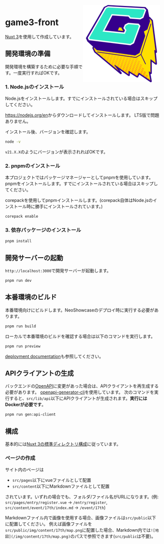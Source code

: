 <img src="/public/favicon.svg" align="right" width="250" alt="game3 logo"/>

# game3-front

[Nuxt 3](https://nuxt.com/docs/getting-started/introduction)を使用して作成しています。

## 開発環境の準備

開発環境を構築するために必要な手順です。一度実行すればOKです。

### 1. Node.jsのインストール

Node.jsをインストールします。すでにインストールされている場合はスキップしてください。

<https://nodejs.org/en>からダウンロードしてインストールします。
LTS版で問題ありません。

インストール後、バージョンを確認します。

```bash
node -v
```

`v21.X.X`のようにバージョンが表示されればOKです。

### 2. pnpmのインストール

本プロジェクトではパッケージマネージャーとしてpnpmを使用しています。
pnpmをインストールします。すでにインストールされている場合はスキップしてください。

corepackを使用してpnpmインストールします。(corepack自体はNode.jsのインストール時に勝手にインストールされています。)

```bash
corepack enable
```

### 3. 依存パッケージのインストール

```bash
pnpm install
```

## 開発サーバーの起動

`http://localhost:3000`で開発サーバーが起動します。

```bash
pnpm run dev
```

## 本番環境のビルド

本番環境向けにビルドします。NeoShowcaseのデプロイ時に実行する必要があります。

```bash
pnpm run build
```

ローカルで本番環境のビルドを確認する場合は以下のコマンドを実行します。

```bash
pnpm run preview
```

[deployment documentation](https://nuxt.com/docs/getting-started/deployment)も参照してください。

## APIクライアントの生成

バックエンドの[OpenAPI](https://github.com/traPtitech/game3-back/blob/main/docs/openapi.yaml)に変更があった場合は、APIクライアントを再生成する必要があります。
[openapi-generator-cli](https://github.com/OpenAPITools/openapi-generator-cli)を使用しています。
次のコマンドを実行すると、`src/lib/api`以下にAPIクライアントが生成されます。**実行にはDockerが必要です**。

```bash
pnpm run gen:api-client
```

## 構成

基本的には[Nuxt 3の標準ディレクトリ構成](https://nuxt.com/docs/guide/directory-structure)に従っています。

### ページの作成

サイト内のページは

- `src/pages`以下にvueファイルとして配置
- `src/content`以下にMarkdownファイルとして配置

されています。いずれの場合でも、フォルダ/ファイル名がURLになります。(例: `src/pages/entry/register.vue` → `/entry/register`, `src/content/event/17th/index.md` → `/event/17th`)

Markdownファイル内で画像を使用する場合、画像ファイルは`src/public`以下に配置してください。
例えば画像ファイルを`src/public/img/content/17th/map.png`に配置した場合、Markdown内では`![地図](/img/content/17th/map.png)`のパスで参照できます(`src/public`は不要)。
